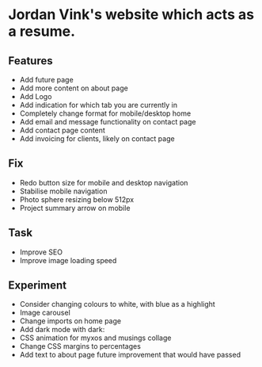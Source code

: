 # Jordan Vink's website which acts as a resume.

## Features
- Add future page
- Add more content on about page
- Add Logo
- Add indication for which tab you are currently in
- Completely change format for mobile/desktop home
- Add email and message functionality on contact page
- Add contact page content
- Add invoicing for clients, likely on contact page

## Fix
- Redo button size for mobile and desktop navigation
- Stabilise mobile navigation
- Photo sphere resizing below 512px
- Project summary arrow on mobile

## Task
- Improve SEO
- Improve image loading speed

## Experiment
- Consider changing colours to white, with blue as a highlight
- Image carousel
- Change imports on home page
- Add dark mode with dark:
- CSS animation for myxos and musings collage
- Change CSS margins to percentages
- Add text to about page future improvement that would have passed
